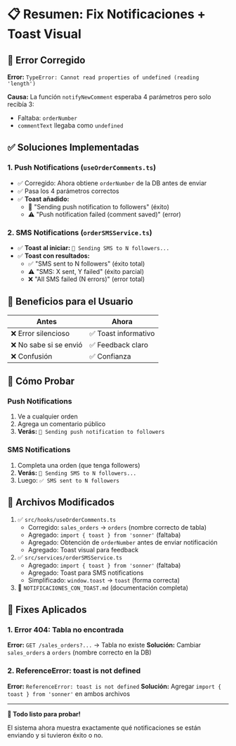 # 📋 Resumen: Fix Notificaciones + Toast Visual

## 🐛 Error Corregido

**Error:** `TypeError: Cannot read properties of undefined (reading 'length')`

**Causa:** La función `notifyNewComment` esperaba 4 parámetros pero solo recibía 3:
- Faltaba: `orderNumber`
- `commentText` llegaba como `undefined`

## ✅ Soluciones Implementadas

### 1. **Push Notifications** (`useOrderComments.ts`)
- ✅ Corregido: Ahora obtiene `orderNumber` de la DB antes de enviar
- ✅ Pasa los 4 parámetros correctos
- ✅ **Toast añadido:**
  - 📲 "Sending push notification to followers" (éxito)
  - ⚠️ "Push notification failed (comment saved)" (error)

### 2. **SMS Notifications** (`orderSMSService.ts`)
- ✅ **Toast al iniciar:** `📱 Sending SMS to N followers...`
- ✅ **Toast con resultados:**
  - ✅ "SMS sent to N followers" (éxito total)
  - ⚠️ "SMS: X sent, Y failed" (éxito parcial)
  - ❌ "All SMS failed (N errors)" (error total)

## 🎯 Beneficios para el Usuario

| Antes | Ahora |
|-------|-------|
| ❌ Error silencioso | ✅ Toast informativo |
| ❌ No sabe si se envió | ✅ Feedback claro |
| ❌ Confusión | ✅ Confianza |

## 🧪 Cómo Probar

### Push Notifications
1. Ve a cualquier orden
2. Agrega un comentario público
3. **Verás:** `📲 Sending push notification to followers`

### SMS Notifications
1. Completa una orden (que tenga followers)
2. **Verás:** `📱 Sending SMS to N followers...`
3. Luego: `✅ SMS sent to N followers`

## 📁 Archivos Modificados

1. ✅ `src/hooks/useOrderComments.ts`
   - Corregido: `sales_orders` → `orders` (nombre correcto de tabla)
   - Agregado: `import { toast } from 'sonner'` (faltaba)
   - Agregado: Obtención de `orderNumber` antes de enviar notificación
   - Agregado: Toast visual para feedback
2. ✅ `src/services/orderSMSService.ts`
   - Agregado: `import { toast } from 'sonner'` (faltaba)
   - Agregado: Toast para SMS notifications
   - Simplificado: `window.toast` → `toast` (forma correcta)
3. 📄 `NOTIFICACIONES_CON_TOAST.md` (documentación completa)

## 🐛 Fixes Aplicados

### 1. Error 404: Tabla no encontrada
**Error:** `GET /sales_orders?...` → Tabla no existe
**Solución:** Cambiar `sales_orders` a `orders` (nombre correcto en la DB)

### 2. ReferenceError: toast is not defined
**Error:** `ReferenceError: toast is not defined`
**Solución:** Agregar `import { toast } from 'sonner'` en ambos archivos

---

**🎉 Todo listo para probar!**

El sistema ahora muestra exactamente qué notificaciones se están enviando y si tuvieron éxito o no.
